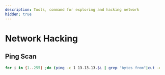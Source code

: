 ```yaml
---
description: Tools, command for exploring and hacking network
hidden: true
---
```


# Network Hacking

## Ping Scan

```bash
for i in {1..255} ;do (ping -c 1 13.13.13.$i | grep "bytes from"|cut -d ' ' -f4|tr -d ':' &);done
```
